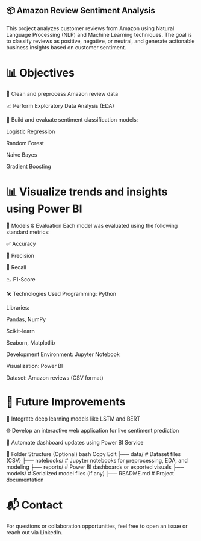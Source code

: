 ## 📦 Amazon Review Sentiment Analysis

This project analyzes customer reviews from Amazon using Natural Language Processing (NLP) and Machine Learning techniques. The goal is to classify reviews as positive, negative, or neutral, and generate actionable business insights based on customer sentiment.

# 📊 Objectives
🧹 Clean and preprocess Amazon review data

📈 Perform Exploratory Data Analysis (EDA)

🤖 Build and evaluate sentiment classification models:

Logistic Regression

Random Forest

Naive Bayes

Gradient Boosting

# 📊 Visualize trends and insights using Power BI

🧪 Models & Evaluation
Each model was evaluated using the following standard metrics:

✅ Accuracy

🎯 Precision

🔁 Recall

📉 F1-Score

🛠️ Technologies Used
Programming: Python

Libraries:

Pandas, NumPy

Scikit-learn

Seaborn, Matplotlib

Development Environment: Jupyter Notebook

Visualization: Power BI

Dataset: Amazon reviews (CSV format)

# 📌 Future Improvements
🚀 Integrate deep learning models like LSTM and BERT

🌐 Develop an interactive web application for live sentiment prediction

🔄 Automate dashboard updates using Power BI Service

📁 Folder Structure (Optional)
bash
Copy
Edit
├── data/                # Dataset files (CSV)
├── notebooks/           # Jupyter notebooks for preprocessing, EDA, and modeling
├── reports/             # Power BI dashboards or exported visuals
├── models/              # Serialized model files (if any)
├── README.md            # Project documentation
# 📬 Contact
For questions or collaboration opportunities, feel free to open an issue or reach out via LinkedIn.
